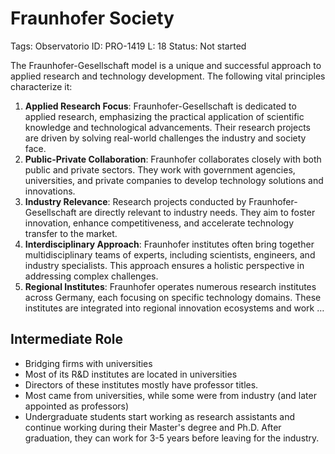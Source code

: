 # Fraunhofer Society

Tags: Observatorio
ID: PRO-1419
L: 18
Status: Not started

The Fraunhofer-Gesellschaft model is a unique and successful approach to applied research and technology development. The following vital principles characterize it:

1. **Applied Research Focus**: Fraunhofer-Gesellschaft is dedicated to applied research, emphasizing the practical application of scientific knowledge and technological advancements. Their research projects are driven by solving real-world challenges the industry and society face.
2. **Public-Private Collaboration**: Fraunhofer collaborates closely with both public and private sectors. They work with government agencies, universities, and private companies to develop technology solutions and innovations.
3. **Industry Relevance**: Research projects conducted by Fraunhofer-Gesellschaft are directly relevant to industry needs. They aim to foster innovation, enhance competitiveness, and accelerate technology transfer to the market.
4. **Interdisciplinary Approach**: Fraunhofer institutes often bring together multidisciplinary teams of experts, including scientists, engineers, and industry specialists. This approach ensures a holistic perspective in addressing complex challenges.
5. **Regional Institutes**: Fraunhofer operates numerous research institutes across Germany, each focusing on specific technology domains. These institutes are integrated into regional innovation ecosystems and work …

## Intermediate Role

- Bridging firms with universities
- Most of its R&D institutes are located in universities
- Directors of these institutes mostly have professor titles.
- Most came from universities, while some were from industry (and later appointed as professors)
- Undergraduate students start working as research assistants and continue working during their Master's degree and Ph.D. After graduation, they can work for 3-5 years before leaving for the industry.